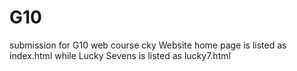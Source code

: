 # G10
submission for G10 web course
cky
Website home page is listed as index.html while Lucky Sevens is listed as lucky7.html 
